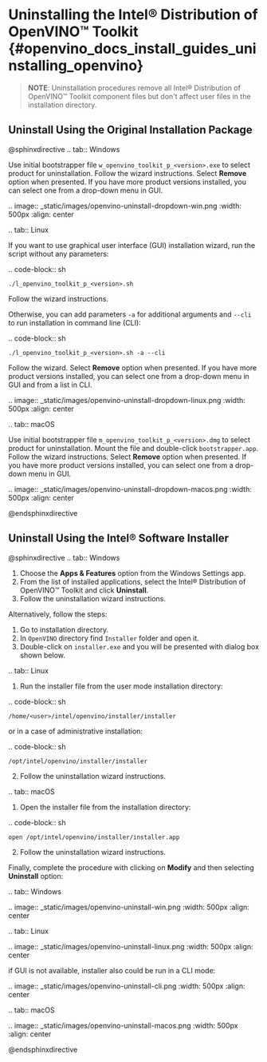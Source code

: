 # Uninstalling the Intel® Distribution of OpenVINO™ Toolkit {#openvino_docs_install_guides_uninstalling_openvino}

> **NOTE**: Uninstallation procedures remove all Intel® Distribution of OpenVINO™ Toolkit component files but don't affect user files in the installation directory.

## Uninstall Using the Original Installation Package

@sphinxdirective
.. tab:: Windows

  Use initial bootstrapper file ``w_openvino_toolkit_p_<version>.exe`` to select product for uninstallation. Follow the wizard instructions. Select **Remove** option when presented. If you have more product versions installed, you can select one from a drop-down menu in GUI.

  .. image:: _static/images/openvino-uninstall-dropdown-win.png
    :width: 500px
    :align: center
    
.. tab:: Linux

  If you want to use graphical user interface (GUI) installation wizard, run the script without any parameters:
  
  .. code-block:: sh
  
    ./l_openvino_toolkit_p_<version>.sh

  Follow the wizard instructions.

  Otherwise, you can add parameters `-a` for additional arguments and `--cli` to run installation in command line (CLI):
  
  .. code-block:: sh
    
    ./l_openvino_toolkit_p_<version>.sh -a --cli

  Follow the wizard. Select **Remove** option when presented. If you have more product versions installed, you can select one from a drop-down menu in GUI and from a list in CLI.

  .. image:: _static/images/openvino-uninstall-dropdown-linux.png
    :width: 500px
    :align: center

.. tab:: macOS

  Use initial bootstrapper file ``m_openvino_toolkit_p_<version>.dmg`` to select product for uninstallation. Mount the file and double-click ``bootstrapper.app``. Follow the wizard instructions. Select **Remove** option when presented. If you have more product versions installed, you can select one from a drop-down menu in GUI.

  .. image:: _static/images/openvino-uninstall-dropdown-macos.png
    :width: 500px
    :align: center

@endsphinxdirective

## Uninstall Using the Intel® Software Installer

@sphinxdirective
.. tab:: Windows

  1. Choose the **Apps & Features** option from the Windows Settings app.
  2. From the list of installed applications, select the Intel® Distribution of OpenVINO™ Toolkit and click **Uninstall**.
  3. Follow the uninstallation wizard instructions.

  Alternatively, follow the steps:
  
  1. Go to installation directory.
  2. In `OpenVINO` directory find `Installer` folder and open it.
  3. Double-click on `installer.exe` and you will be presented with dialog box shown below.

.. tab:: Linux

  1. Run the installer file from the user mode installation directory:
   
  .. code-block:: sh
  
    /home/<user>/intel/openvino/installer/installer

  or in a case of administrative installation:

  .. code-block:: sh

    /opt/intel/openvino/installer/installer

  2. Follow the uninstallation wizard instructions.
  
.. tab:: macOS

  1. Open the installer file from the installation directory:
   
  .. code-block:: sh
  
    open /opt/intel/openvino/installer/installer.app

  2. Follow the uninstallation wizard instructions.

Finally, complete the procedure with clicking on **Modify** and then selecting **Uninstall** option:

.. tab:: Windows
  
  .. image:: _static/images/openvino-uninstall-win.png
    :width: 500px
    :align: center

.. tab:: Linux
 
  .. image:: _static/images/openvino-uninstall-linux.png
    :width: 500px
    :align: center
    
  if GUI is not available, installer also could be run in a CLI mode:

  .. image:: _static/images/openvino-uninstall-cli.png
     :width: 500px
     :align: center
  
.. tab:: macOS

  .. image:: _static/images/openvino-uninstall-macos.png
    :width: 500px
    :align: center

@endsphinxdirective
